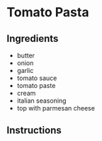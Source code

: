 # Tomato Pasta

## Ingredients

- butter
- onion
- garlic
- tomato sauce
- tomato paste
- cream
- italian seasoning
- top with parmesan cheese

## Instructions
